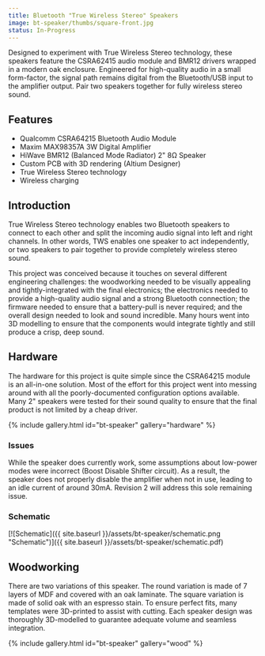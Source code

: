 ```yaml
---
title: Bluetooth "True Wireless Stereo" Speakers
image: bt-speaker/thumbs/square-front.jpg
status: In-Progress
---
```


Designed to experiment with True Wireless Stereo technology, these speakers feature the CSRA62415 audio module and BMR12 drivers wrapped in a modern oak enclosure.  Engineered for high-quality audio in a small form-factor, the signal path remains digital from the Bluetooth/USB input to the amplifier output.  Pair two speakers together for fully wireless stereo sound.<!-- more -->

## Features ##
* Qualcomm CSRA64215 Bluetooth Audio Module
* Maxim MAX98357A 3W Digital Amplifier
* HiWave BMR12 (Balanced Mode Radiator) 2" 8Ω Speaker
* Custom PCB with 3D rendering (Altium Designer)
* True Wireless Stereo technology
* Wireless charging

## Introduction ##
True Wireless Stereo technology enables two Bluetooth speakers to connect to each other and split the incoming audio signal into left and right channels.  In other words, TWS enables one speaker to act independently, or two speakers to pair together to provide completely wireless stereo sound.

This project was conceived because it touches on several different engineering challenges:  the woodworking needed to be visually appealing and tightly-integrated with the final electronics; the electronics needed to provide a high-quality audio signal and a strong Bluetooth connection; the firmware needed to ensure that a battery-pull is never required; and the overall design needed to look and sound incredible.  Many hours went into 3D modelling to ensure that the components would integrate tightly and still produce a crisp, deep sound.

## Hardware ##
The hardware for this project is quite simple since the CSRA64215 module is an all-in-one solution.  Most of the effort for this project went into messing around with all the poorly-documented configuration options available.  Many 2" speakers were tested for their sound quality to ensure that the final product is not limited by a cheap driver.

{% include gallery.html id="bt-speaker" gallery="hardware" %}

### Issues ###
While the speaker does currently work, some assumptions about low-power modes were incorrect (Boost Disable Shifter circuit).  As a result, the speaker does not properly disable the amplifier when not in use, leading to an idle current of around 30mA.  Revision 2 will address this sole remaining issue.

### Schematic ###
[![Schematic]({{ site.baseurl }}/assets/bt-speaker/schematic.png "Schematic")]({{ site.baseurl }}/assets/bt-speaker/schematic.pdf)

## Woodworking ##
There are two variations of this speaker.  The round variation is made of 7 layers of MDF and covered with an oak laminate.  The square variation is made of solid oak with an espresso stain.  To ensure perfect fits, many templates were 3D-printed to assist with cutting.  Each speaker design was thoroughly 3D-modelled to guarantee adequate volume and seamless integration.

{% include gallery.html id="bt-speaker" gallery="wood" %}